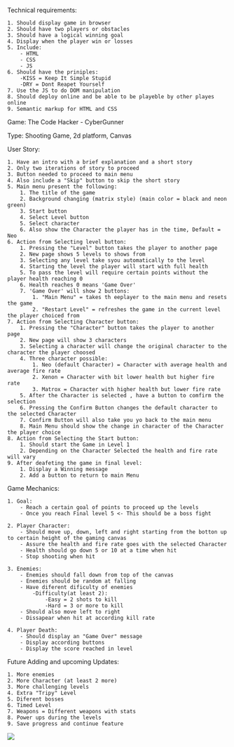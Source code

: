 Technical requirements:

    1. Should display game in browser
    2. Should have two players or obstacles
    3. Should have a logical winning goal
    4. Display when the player win or losses
    5. Include:
        - HTML
        - CSS
        - JS
    6. Should have the priniples:
        -KISS = Keep It Simple Stupid
        -DRY = Dont Reapet Yourself
    7. Use the JS to do DOM manipulation
    8. Should deploy online and be able to be playeble by other playes online
    9. Semantic markup for HTML and CSS

Game: The Code Hacker - CyberGunner

Type: Shooting Game, 2d platform, Canvas

User Story:

    1. Have an intro with a brief explanation and a short story
    2. Only two iterations of story to proceed
    3. Button needed to proceed to main menu
    4. Also include a "Skip" button to skip the short story 
    5. Main menu present the following:
        1. The title of the game
        2. Background changing (matrix style) (main color = black and neon green)
        3. Start button
        4. Select Level button
        5. Select character
        6. Also show the Character the player has in the time, Default = Neo
    6. Action from Selecting level button:
        1. Pressing the "Level" button takes the player to another page
        2. New page shows 5 levels to shows from
        3. Selecting any level take syou automatically to the level 
        4. Starting the level the player will start with full health
        5. To pass the level will require certain points without the player health reaching 0
        6. Health reaches 0 means 'Game Over'
        7. 'Game Over' will show 2 buttons:
            1. "Main Menu" = takes th eeplayer to the main menu and resets the game
            2. "Restart Level" = refreshes the game in the current level the player choiced from
    7. Action from Selecting Character button:
        1. Pressing the "Character" button takes the player to another page
        2. New page will show 3 characters
        3. Selecting a character will change the original character to the character the player choosed
        4. Three character possible:
            1. Neo (default Character) = Character with average health and average fire rate
            2. Xenon = Character with bit lower health but higher fire rate
            3. Matrox = Character with higher health but lower fire rate
        5. After the Character is selected , have a button to comfirm the selection
        6. Pressing the Confirm Button changes the default character to the selected Character
        7. Confirm Button will also take you yo back to the main menu
        8. Main Menu should show the change in character of the Character the player choice
    8. Action from Selecting the Start button:
        1. Should start the Game in Level 1 
        2. Depending on the Character Selected the health and fire rate will vary
    9. After deafeting the game in final level:
        1. Display a Winning message
        2. Add a button to return to main Menu

Game Mechanics:

    1. Goal:
        - Reach a certain goal of points to proceed up the levels
        - Once you reach Final level 5 <- This should be a boss fight

    2. Player Character:
        - Should move up, down, left and right starting from the botton up to certain height of the gaming canvas
        - Assure the health and fire rate goes with the selected Character
        - Health should go down 5 or 10 at a time when hit
        - Stop shooting when hit

    3. Enemies:
        - Enemies should fall down from top of the canvas
        - Enemies should be random at falling
        - Have diferent dificulty of enemies
            -Difficulty(at least 2):
                -Easy = 2 shots to kill
                -Hard = 3 or more to kill
        - Should also move left to right 
        - Dissapear when hit at according kill rate

    4. Player Death:
        - Should display an "Game Over" message
        - Display according buttons
        - Display the score reached in level

Future Adding and upcoming Updates:

    1. More enemies
    2. More Character (at least 2 more)
    3. More challenging levels
    4. Extra "Tripy" Level
    5. Diferent bosses
    6. Timed Level
    7. Weapons = Different weapons with stats
    8. Power ups during the levels
    9. Save progress and continue feature 

![](https://github.com/Antonio007-cpu/Game/tree/main/Image)